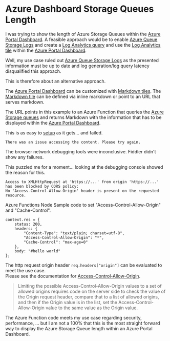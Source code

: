 # Azure Dashboard Storage Queues Length

I was trying to show the length of Azure Storage Queues within the [Azure Portal Dashboard](https://docs.microsoft.com/en-us/azure/azure-portal/azure-portal-dashboards).
A feasible approach would be to enable [Azure Queue Storage Logs](https://docs.microsoft.com/en-us/azure/storage/queues/monitor-queue-storage-reference) and create a [Log Analytics query](https://docs.microsoft.com/en-us/azure/azure-monitor/visualize/tutorial-logs-dashboards) and use the [Log Analytics tile](https://docs.microsoft.com/en-us/azure/azure-monitor/app/tutorial-app-dashboards#add-logs-query) within the [Azure Portal Dashboard](https://docs.microsoft.com/en-us/azure/azure-portal/azure-portal-dashboards).

Well, my use case ruled out [Azure Queue Storage Logs](https://docs.microsoft.com/en-us/azure/storage/queues/monitor-queue-storage-reference) as the presented information must be up to date and log generation/log query latency disqualified this approach.

This is therefore about an alternative approach.

The [Azure Portal Dashboard](https://docs.microsoft.com/en-us/azure/azure-portal/azure-portal-dashboards) can be customized with [Markdown tiles](https://docs.microsoft.com/en-us/azure/azure-portal/azure-portal-markdown-tile).
The [Markdown tile](https://docs.microsoft.com/en-us/azure/azure-portal/azure-portal-markdown-tile) can be defined via inline markdown or point to an URL that serves markdown.

The URL points in this example to an Azure Function that queries the [Azure Storage queues](https://docs.microsoft.com/en-us/azure/storage/queues/storage-queues-introduction) and returns Markdown with the information that has to be displayed within the [Azure Portal Dashboard](https://docs.microsoft.com/en-us/azure/azure-portal/azure-portal-dashboards).

This is as easy to [setup](https://docs.microsoft.com/en-us/azure/azure-portal/azure-portal-markdown-tile) as it gets... and failed.

```
There was an issue accessing the content. Please try again.
```

The browser network debugging tools were inconclusive.
Fiddler didn't show any failures.

This puzzled me for a moment... looking at the debugging console showed the reason for this.

```
Access to XMLHttpRequest at 'https://...' from origin 'https://...' has been blocked by CORS policy:
No 'Access-Control-Allow-Origin' header is present on the requested resource.
```            

Azure Functions Node Sample code to set "Access-Control-Allow-Origin" and "Cache-Control".

```
context.res = {
    status: 200,
    headers: {
        "Content-Type": "text/plain; charset=utf-8",
        "Access-Control-Allow-Origin": "*",
        "Cache-Control": "max-age=0"
    },
    body: "#hello world"
};
```

The http request origin header `req.headers["origin"]` can be evaluated to meet the use case.<br/>Please see the documentation for [Access-Control-Allow-Origin](https://developer.mozilla.org/en-US/docs/Web/HTTP/Headers/Access-Control-Allow-Origin).

> Limiting the possible Access-Control-Allow-Origin values to a set of allowed origins requires code on the server side to check the value of the Origin request header, compare that to a list of allowed origins, and then if the Origin value is in the list, set the Access-Control-Allow-Origin value to the same value as the Origin value.

The Azure Function code meets my use case regarding security, performance, ... but I am not a 100% that this is the most straight forward way to display the Azure Storage Queue length within an Azure Portal Dashboard.

